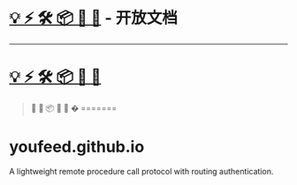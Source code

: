 # [💡 ⚡️ 🛠️ 📦 🔩 🔑](https://youfeed.github.io) - 开放文档 

---

# [💡 ⚡️ 🛠️ 📦 🔩 🔑](https://youfeed.github.io)
> 📝 💨 📦 🔩 🔑 �
=======

# youfeed.github.io 
A lightweight remote procedure call protocol with routing authentication.

